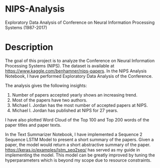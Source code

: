 # NIPS-Analysis
Exploratory Data Analysis of Conference on Neural Information Processing Systems (1987-2017)
# Description
The goal of this project is to analyze the  Conference on Neural Information Processing Systems (NIPS). The dataset is available at https://www.kaggle.com/benhamner/nips-papers. In the NIPS Analysis Notebook, I have performed Exploratory Data Analysis of the Conference.

The analysis gives the following insights:
1) Number of papers accepted yearly shows an increasing trend.
2) Most of the papers have two authors.
3) Michael I. Jordan has the most number of accepted papers at NIPS.
4) Michael I. Jordan has published at NIPS for 27 years.

I have also plotted Word Cloud of the Top 100 and Top 200 words of the paper titles and paper texts.

In the Text Summarizer Notebook, I have implemented a Sequence 2 Sequence LSTM Model to present a short summary of the papers. Given a paper, the model would return a short abstractive summary of the paper. https://keras.io/examples/lstm_seq2seq/ has served as my guide in implementing the model. This model can be greatly improved by tuning the hyperparameters which is beyond my scope due to resource constraints.
